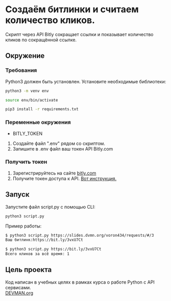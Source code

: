 # Создаём битлинки и считаем количество кликов.
Скрипт через API Bitly сокращает ссылки и показывает
количество кликов по сокращённой ссылке.
## Окружение
### Требования
Python3 должен быть установлен. Установите необходимые библиотеки:
```bash
python3 -m venv env 
```
```bash
source env/bin/activate
```
```bash
pip3 install -r requirements.txt
```
### Переменные окружения
- BITLY_TOKEN
1. Создайте файл ".env" рядом со скриптом.
2. Запишите в .env файл ваш токен API Bitly.com
### Получить токен
1. Зарегистрируйтесь на сайте [bitly.com](https://bitly.com/a/sign_up)
2. Получите токен доступа к API. [Вот инструкция.](https://support.bitly.com/hc/en-us/articles/230647907-How-do-I-generate-an-OAuth-access-token-for-the-Bitly-API-#:~:text=Log%20in%20to%20your%20Bitly,password%20and%20click%20Generate%20token.)
## Запуск
Запустите файл script.py с помощью CLI:
```bash
python3 script.py
```
Пример работы:  
``` bash
$ python3 script.py https://slides.dvmn.org/voron434/requests/#/3
Ваш битлинк:https://bit.ly/3vxU7Ct
```
``` bash
$ python3 script.py https://bit.ly/3vxU7Ct
Всего кликов за всё время: 1
```
## Цель проекта
Код написан в учебных целях в рамках курса о работе Python с API сервисами.  
[DEVMAN.org](https://devman.org)
